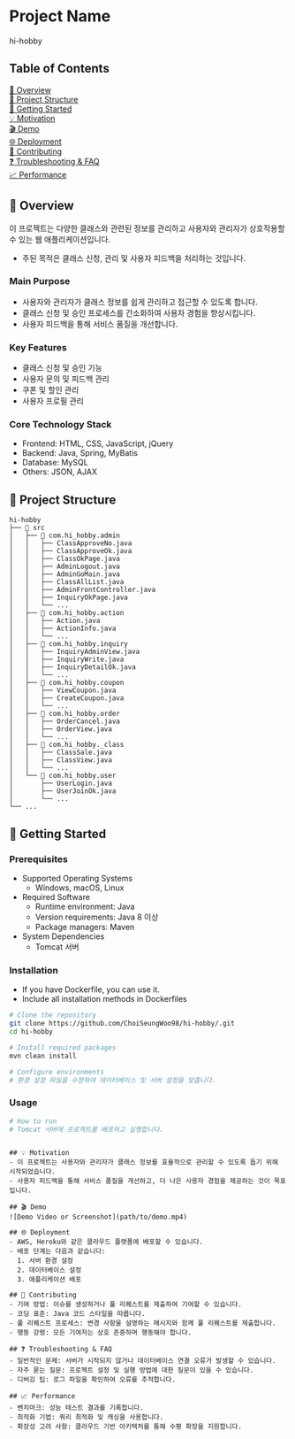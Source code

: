 # Project Name
hi-hobby

## Table of Contents
[ 📝 Overview](#📝-overview)  
[ 📁 Project Structure](#📁-project-structure)  
[ 🚀 Getting Started](#🚀-getting-started)  
[ 💡 Motivation](#💡-motivation)  
[ 🎬 Demo](#🎬-demo)  
[ 🌐 Deployment](#🌐-deployment)  
[ 🤝 Contributing](#🤝-contributing)  
[ ❓ Troubleshooting & FAQ](#❓-troubleshooting-&-faq)  
[ 📈 Performance](#📈-performance)  

## 📝 Overview
이 프로젝트는 다양한 클래스와 관련된 정보를 관리하고 사용자와 관리자가 상호작용할 수 있는 웹 애플리케이션입니다.  
- 주된 목적은 클래스 신청, 관리 및 사용자 피드백을 처리하는 것입니다.

### Main Purpose
- 사용자와 관리자가 클래스 정보를 쉽게 관리하고 접근할 수 있도록 합니다.
- 클래스 신청 및 승인 프로세스를 간소화하여 사용자 경험을 향상시킵니다.
- 사용자 피드백을 통해 서비스 품질을 개선합니다.

### Key Features
- 클래스 신청 및 승인 기능
- 사용자 문의 및 피드백 관리
- 쿠폰 및 할인 관리
- 사용자 프로필 관리

### Core Technology Stack
- Frontend: HTML, CSS, JavaScript, jQuery
- Backend: Java, Spring, MyBatis
- Database: MySQL
- Others: JSON, AJAX

## 📁 Project Structure
```
hi-hobby
├── 📁 src
│   ├── 📁 com.hi_hobby.admin
│   │   ├── ClassApproveNo.java
│   │   ├── ClassApproveOk.java
│   │   ├── ClassOkPage.java
│   │   ├── AdminLogout.java
│   │   ├── AdminGoMain.java
│   │   ├── ClassAllList.java
│   │   ├── AdminFrontController.java
│   │   ├── InquiryOkPage.java
│   │   └── ...
│   ├── 📁 com.hi_hobby.action
│   │   ├── Action.java
│   │   ├── ActionInfo.java
│   │   └── ...
│   ├── 📁 com.hi_hobby.inquiry
│   │   ├── InquiryAdminView.java
│   │   ├── InquiryWrite.java
│   │   ├── InquiryDetailOk.java
│   │   └── ...
│   ├── 📁 com.hi_hobby.coupon
│   │   ├── ViewCoupon.java
│   │   ├── CreateCoupon.java
│   │   └── ...
│   ├── 📁 com.hi_hobby.order
│   │   ├── OrderCancel.java
│   │   ├── OrderView.java
│   │   └── ...
│   ├── 📁 com.hi_hobby._class
│   │   ├── ClassSale.java
│   │   ├── ClassView.java
│   │   └── ...
│   └── 📁 com.hi_hobby.user
│       ├── UserLogin.java
│       ├── UserJoinOk.java
│       └── ...
└── ...
```

## 🚀 Getting Started
### Prerequisites
- Supported Operating Systems
  * Windows, macOS, Linux
- Required Software
  * Runtime environment: Java
  * Version requirements: Java 8 이상
  * Package managers: Maven
- System Dependencies
  * Tomcat 서버

### Installation
- If you have Dockerfile, you can use it.
- Include all installation methods in Dockerfiles

```bash
# Clone the repository
git clone https://github.com/ChoiSeungWoo98/hi-hobby/.git
cd hi-hobby

# Install required packages
mvn clean install

# Configure environments
# 환경 설정 파일을 수정하여 데이터베이스 및 서버 설정을 맞춥니다.
```

### Usage
```bash
# How to run
# Tomcat 서버에 프로젝트를 배포하고 실행합니다.
```
```

## 💡 Motivation
- 이 프로젝트는 사용자와 관리자가 클래스 정보를 효율적으로 관리할 수 있도록 돕기 위해 시작되었습니다.
- 사용자 피드백을 통해 서비스 품질을 개선하고, 더 나은 사용자 경험을 제공하는 것이 목표입니다.

## 🎬 Demo
![Demo Video or Screenshot](path/to/demo.mp4)

## 🌐 Deployment
- AWS, Heroku와 같은 클라우드 플랫폼에 배포할 수 있습니다.
- 배포 단계는 다음과 같습니다:
  1. 서버 환경 설정
  2. 데이터베이스 설정
  3. 애플리케이션 배포

## 🤝 Contributing
- 기여 방법: 이슈를 생성하거나 풀 리퀘스트를 제출하여 기여할 수 있습니다.
- 코딩 표준: Java 코드 스타일을 따릅니다.
- 풀 리퀘스트 프로세스: 변경 사항을 설명하는 메시지와 함께 풀 리퀘스트를 제출합니다.
- 행동 강령: 모든 기여자는 상호 존중하며 행동해야 합니다.

## ❓ Troubleshooting & FAQ
- 일반적인 문제: 서버가 시작되지 않거나 데이터베이스 연결 오류가 발생할 수 있습니다.
- 자주 묻는 질문: 프로젝트 설정 및 실행 방법에 대한 질문이 있을 수 있습니다.
- 디버깅 팁: 로그 파일을 확인하여 오류를 추적합니다.

## 📈 Performance
- 벤치마크: 성능 테스트 결과를 기록합니다.
- 최적화 기법: 쿼리 최적화 및 캐싱을 사용합니다.
- 확장성 고려 사항: 클라우드 기반 아키텍처를 통해 수평 확장을 지원합니다.
